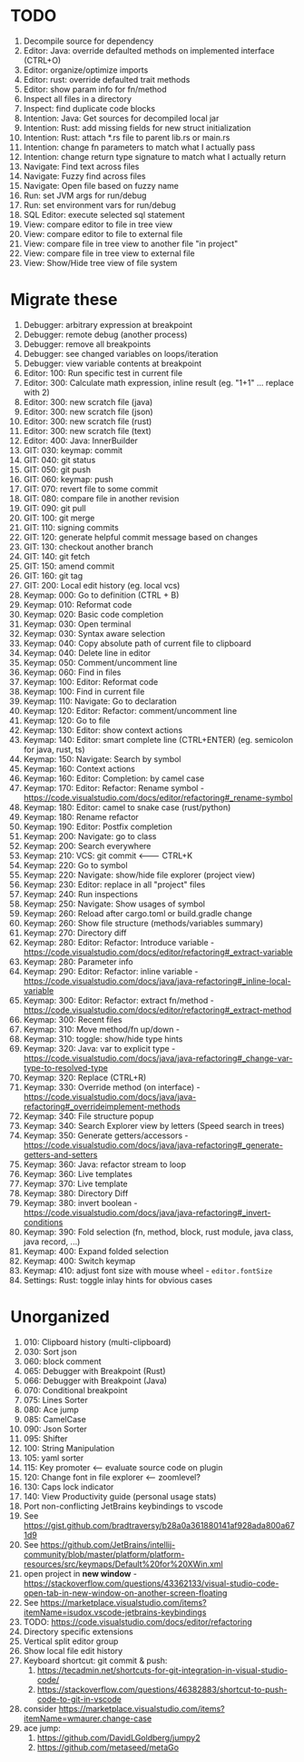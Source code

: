 # TODO
1. Decompile source for dependency
1. Editor: Java: override defaulted methods on implemented interface (CTRL+O)
1. Editor: organize/optimize imports
1. Editor: rust: override defaulted trait methods
1. Editor: show param info for fn/method
1. Inspect all files in a directory
1. Inspect: find duplicate code blocks
1. Intention: Java: Get sources for decompiled local jar
1. Intention: Rust: add missing fields for new struct initialization
1. Intention: Rust: attach *.rs file to parent lib.rs or main.rs
1. Intention: change fn parameters to match what I actually pass
1. Intention: change return type signature to match what I actually return
1. Navigate: Find text across files
1. Navigate: Fuzzy find across files
1. Navigate: Open file based on fuzzy name
1. Run: set JVM args for run/debug
1. Run: set environment vars for run/debug
1. SQL Editor: execute selected sql statement
1. View: compare editor to file in tree view
1. View: compare editor to file to external file
1. View: compare file in tree view to another file "in project"
1. View: compare file in tree view to external file
1. View: Show/Hide tree view of file system


# Migrate these
1. Debugger: arbitrary expression at breakpoint
1. Debugger: remote debug (another process)
1. Debugger: remove all breakpoints
1. Debugger: see changed variables on loops/iteration
1. Debugger: view variable contents at breakpoint
1. Editor: 100: Run specific test in current file
1. Editor: 300: Calculate math expression, inline result  (eg. "1+1" ... replace with 2)
1. Editor: 300: new scratch file (java)
1. Editor: 300: new scratch file (json)
1. Editor: 300: new scratch file (rust)
1. Editor: 300: new scratch file (text)
1. Editor: 400: Java: InnerBuilder
1. GIT: 030: keymap: commit
1. GIT: 040: git status
1. GIT: 050: git push
1. GIT: 060: keymap: push
1. GIT: 070: revert file to some commit
1. GIT: 080: compare file in another revision
1. GIT: 090: git pull
1. GIT: 100: git merge
1. GIT: 110: signing commits
1. GIT: 120: generate helpful commit message based on changes
1. GIT: 130: checkout another branch
1. GIT: 140: git fetch
1. GIT: 150: amend commit
1. GIT: 160: git tag
1. GIT: 200: Local edit history (eg. local vcs)
1. Keymap: 000: Go to definition (CTRL + B)
1. Keymap: 010: Reformat code
1. Keymap: 020: Basic code completion
1. Keymap: 030: Open terminal
1. Keymap: 030: Syntax aware selection
1. Keymap: 040: Copy absolute path of current file to clipboard
1. Keymap: 040: Delete line in editor
1. Keymap: 050: Comment/uncomment line
1. Keymap: 060: Find in files
1. Keymap: 100: Editor: Reformat code
1. Keymap: 100: Find in current file
1. Keymap: 110: Navigate: Go to declaration
1. Keymap: 120: Editor: Refactor: comment/uncomment line
1. Keymap: 120: Go to file
1. Keymap: 130: Editor: show context actions
1. Keymap: 140: Editor: smart complete line (CTRL+ENTER) (eg. semicolon for java, rust, ts)
1. Keymap: 150: Navigate: Search by symbol
1. Keymap: 160: Context actions
1. Keymap: 160: Editor: Completion: by camel case
1. Keymap: 170: Editor: Refactor: Rename symbol - https://code.visualstudio.com/docs/editor/refactoring#_rename-symbol
1. Keymap: 180: Editor: camel to snake case (rust/python)
1. Keymap: 180: Rename refactor
1. Keymap: 190: Editor: Postfix completion
1. Keymap: 200: Navigate: go to class
1. Keymap: 200: Search everywhere
1. Keymap: 210: VCS: git commit <--- CTRL+K
1. Keymap: 220: Go to symbol
1. Keymap: 220: Navigate: show/hide file explorer (project view)
1. Keymap: 230: Editor: replace in all "project" files
1. Keymap: 240: Run inspections
1. Keymap: 250: Navigate: Show usages of symbol
1. Keymap: 260: Reload after cargo.toml or build.gradle change
1. Keymap: 260: Show file structure (methods/variables summary)
1. Keymap: 270: Directory diff
1. Keymap: 280: Editor: Refactor: Introduce variable - https://code.visualstudio.com/docs/editor/refactoring#_extract-variable
1. Keymap: 280: Parameter info
1. Keymap: 290: Editor: Refactor: inline variable - https://code.visualstudio.com/docs/java/java-refactoring#_inline-local-variable
1. Keymap: 300: Editor: Refactor: extract fn/method - https://code.visualstudio.com/docs/editor/refactoring#_extract-method
1. Keymap: 300: Recent files
1. Keymap: 310: Move method/fn up/down -
1. Keymap: 310: toggle: show/hide type hints
1. Keymap: 320: Java: var to explicit type - https://code.visualstudio.com/docs/java/java-refactoring#_change-var-type-to-resolved-type
1. Keymap: 320: Replace (CTRL+R)
1. Keymap: 330: Override method (on interface) - https://code.visualstudio.com/docs/java/java-refactoring#_overrideimplement-methods
1. Keymap: 340: File structure popup
1. Keymap: 340: Search Explorer view by letters (Speed search in trees)
1. Keymap: 350: Generate getters/accessors - https://code.visualstudio.com/docs/java/java-refactoring#_generate-getters-and-setters
1. Keymap: 360: Java: refactor stream to loop
1. Keymap: 360: Live templates
1. Keymap: 370: Live template
1. Keymap: 380: Directory Diff
1. Keymap: 380: invert boolean - https://code.visualstudio.com/docs/java/java-refactoring#_invert-conditions
1. Keymap: 390: Fold selection (fn, method, block, rust module, java class, java record, ...)
1. Keymap: 400: Expand folded selection
1. Keymap: 400: Switch keymap
1. Keymap: 410: adjust font size with mouse wheel - `editor.fontSize`
1. Settings: Rust: toggle inlay hints for obvious cases


# Unorganized

1. 010: Clipboard history (multi-clipboard)
1. 030: Sort json
1. 060: block comment
1. 065: Debugger with Breakpoint (Rust)
1. 066: Debugger with Breakpoint (Java)
1. 070: Conditional breakpoint
1. 075: Lines Sorter
1. 080: Ace jump
1. 085: CamelCase
1. 090: Json Sorter
1. 095: Shifter
1. 100: String Manipulation
1. 105: yaml sorter
1. 115: Key promoter <-- evaluate source code on plugin
1. 120: Change font in file explorer  <-- zoomlevel?
1. 130: Caps lock indicator
1. 140: View Productivity guide (personal usage stats)
1. Port non-conflicting JetBrains keybindings to vscode
1. See https://gist.github.com/bradtraversy/b28a0a361880141af928ada800a671d9
1. See https://github.com/JetBrains/intellij-community/blob/master/platform/platform-resources/src/keymaps/Default%20for%20XWin.xml
1. open project in **new window** - https://stackoverflow.com/questions/43362133/visual-studio-code-open-tab-in-new-window-on-another-screen-floating
1. See https://marketplace.visualstudio.com/items?itemName=isudox.vscode-jetbrains-keybindings
1. TODO: https://code.visualstudio.com/docs/editor/refactoring
1. Directory specific extensions
1. Vertical split editor group
1. Show local file edit history
1. Keyboard shortcut: git commit & push:
    1. https://tecadmin.net/shortcuts-for-git-integration-in-visual-studio-code/
    1. https://stackoverflow.com/questions/46382883/shortcut-to-push-code-to-git-in-vscode
1. consider https://marketplace.visualstudio.com/items?itemName=wmaurer.change-case
1. ace jump:
    1. https://github.com/DavidLGoldberg/jumpy2
    1. https://github.com/metaseed/metaGo

